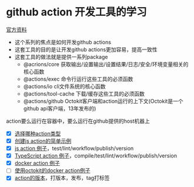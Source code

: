 # github action 开发工具的学习

[官方资料](https://github.com/actions/toolkit)

- 这个系列的焦点是如何开发github actions
- 这套工具的目的是让开发github actions更加容易，提高一致性
- 这套工具的做法就是提供一系列package
  - @acrions/core 获取输出/设置输出/设置结果/日志/安全/环境变量相关的核心函数
  - @actions/exec 命令行运行这些工具的必须函数
  - @actions/io cli文件系统的核心函数
  - @actions/tool-cache 下载/缓存这些工具的必须函数
  - @actions/github Octokit客户端和action运行的上下文(Octokit是一个github api客户端，13年发布的)

action要么运行在容器中，要么运行在github提供的host机器上
- [x] [选择哪种action类型](/todo/github-actions/toolkit/action-type.md)
- [x] [创建js action的简单示例](/todo/github-actions/toolkit/js-action-hello.md)
- [x] [js action 例子](/todo/github-actions/toolkit/js-action.md)，test/lint/workflow/publish/version
- [x] [TypeScript action 例子](/todo/github-actions/toolkit/ts-action.md)，compile/test/lint/workflow/publish/version
- [x] [docker action 例子](/todo/github-actions/toolkit/docker-action.md)
- [ ] [使用octokit的docker action例子](/todo/github-actions/toolkit/docker-action-octokit.md)
- [x] [action的版本](/todo/github-actions/toolkit/version.md)，打版本，发布，tag打标签
